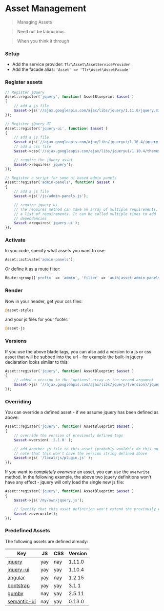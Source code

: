 Asset Management
================

> Managing Assets

> Need not be labourious

> When you think it through

### Setup

- Add the service provider: `Tlr\Asset\AssetServiceProvider`
- Add the facade alias: `'Asset' => 'Tlr\Asset\AssetFacade'`

### Register assets

```php
// Register jQuery
Asset::register('jquery', function( AssetBlueprint $asset )
{
	// add a js file
	$asset->js('//ajax.googleapis.com/ajax/libs/jquery/1.11.0/jquery.min.js');
});

// Register jQuery UI
Asset::register('jquery-ui', function( $asset )
{
	// add a js file
	$asset->js('//ajax.googleapis.com/ajax/libs/jqueryui/1.10.4/jquery-ui.min.js');
	// add a css file
	$asset->css('//ajax.googleapis.com/ajax/libs/jqueryui/1.10.4/themes/smoothness/jquery-ui.css');

	// require the jQuery asset
	$asset->requires('jquery');
});

// Register a script for some ui based admin panels
Asset::register('admin-panels', function( $asset )
{
	// add a js file
	$asset->js('/js/admin-panels.js');

	// require jquery ui
	// The requires method can take an array of multiple requirements, or
	// a list of requirements. It can be called multiple times to add
	// dependancies
	$asset->requires('jquery-ui');
});
```

### Activate

In you code, specify what assets you want to use:

```php
Asset::activate('admin-panels');
```

Or define it as a route filter:

```php
Route::group(['prefix' => 'admin', 'filter' => 'auth|asset:admin-panels']);
```

### Render

Now in your header, get your css files:

```php
@asset-styles
```

and your js files for your footer:

```php
@asset-js
```

### Versions

If you use the above blade tags, you can also add a version to a js or css asset that will be subbed into the url - for example the built-in jquery declaration looks similar to this:

```php
Asset::register('jquery', function( AssetBlueprint $asset )
{
	// added a version to the "options" array as the second argument
	$asset->js( '//ajax.googleapis.com/ajax/libs/jquery/{version}/jquery.min.js', ['version' => '1.11.0'] );
});
```

### Overriding

You can override a defined asset - if we assume jquery has been defined as above:

```php
Asset::register('jquery', function( AssetBlueprint $asset )
{
	// override the version of previously defined tags
	$asset->version( '2.1.0' );

	// add another js file to this asset (probably wouldn't do this on the jquery definition...!)
	// note that this won't have the version string defined above
	$asset->js( '/local/js/plugin.js' );
});
```

If you want to *completely overwrite* an asset, you can use the `overwrite` method. In the following example, the above two jquery definitions won't have any effect - jquery will only load the single new js file:

```php
Asset::register('jquery', function( AssetBlueprint $asset )
{
	$asset->js('/my/own/jquery.js');

	// Specify that this asset definition won't extend the previously defined ones
	$asset->overwrite();
});
```

### Predefined Assets

The following assets are defined already:

Key                                      | JS  | CSS | Version
-----------------------------------------|-----|-----|---------
[jquery](http://jquery.com/)             | yay | nay | 1.11.0
[jquery-ui](http://jqueryui.com/)        | yay | yay | 1.10.4
[angular](http://angularjs.org/)         | yay | nay | 1.2.15
[bootstrap](http://getbootstrap.com/)    | yay | yay | 3.1.1
[gumby](http://gumbyframework.com/)      | nay | yay | 2.5.11
[semantic-ui](http://semantic-ui.com/)   | nay | yay | 0.13.0
